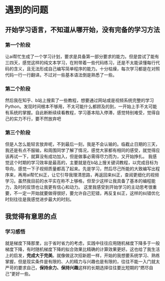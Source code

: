 # 遇到的问题
## 开始学习语言，不知道从哪开始，没有完备的学习方法
### **第一个阶段**
让ai帮忙生成了一个学习计划，要求是具备第一部分要求的能力。但是尝试了能有三四天，感觉这样的纯文本学习，在附带着一些代码练习，还是不太能读懂每行代码的含义，且无法形成自己编写简单程序的能力。十分枯燥，每次学习都是在对照代码一行一行翻译。不过对一些基本语法倒是熟悉了一些。
### **第二个阶段**
然后我在知乎、b站上搜索了一些教程，想要通过网站或是视频系统完整的学习Python。发现时间根本不够用，不太可能什么都顾及的到，一开始上手不太可能有系统的掌握。自此断断续续看教程，学习基本陷入停滞，感觉特别难受，觉得自己的实力不行，要不然放弃吧
### **第三个阶段**
但是人怎么能轻言放弃呢，不到最后一刻，我是不会认输的。临截止日期的三天，我还是有点不服输，和周围同学了解了情况，感觉大家都有相同的感受，就觉得应该再试一下，就算没有成功加入，但是做事必需得尽力而为，又开始挣扎。
我感觉这个时期的学习效率是最高的，主要就是在b站上搜关键词教程，以完成目标为导向，感觉一下子视频质量都高了起来。先是学习，然后尽己所能的大致编写出程序来，再用ai帮忙纠正，让它引导我理清思路，再返回来纠正，查阅更细化的视频学习。虽然我目前的水平实在称不上够格，但至少这样让我具备了基本的编程能力，及时的反馈也让我更有信心和动力。
这里我感受到开始学习的主动思考很重要，不一定一开始就要做得很好，要允许自己犯错，再反复纠正，这样的纠错优化时刻往往是我感觉进步最大的时刻。
## 我觉得有意思的点
### 学习感悟
就是梯度下降那里，出于省时省力的考虑，实践中往往应用随机梯度下降多于一般梯度下降，有时随机梯度下降的拟合效果比精确的计算效果更好。这也给了我生活上的启发，**完成大于完美**。就像做这次招新题一样，开始的我想要系统学习、熟练掌握，但是现实条件是有限的、人的精力与兴趣也是有限的，往往不能一入门就太严苛的要求自己，**保持余力、保持兴趣**这样的长期选择往往要比短期的“燃尽自己”更好一些。